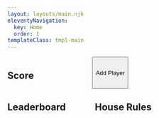 ```yaml
---
layout: layouts/main.njk
eleventyNavigation:
  key: Home
  order: 1
templateClass: tmpl-main
---
```

<div class="row">
<div class="seven columns">
<h2>Score</h2>
  <ul id="updateScores">
  </ul>
  <div id="addPlayersMsg" clas=="display"></div>
  <ul>
  </ul>
  <button class="button-primary" onclick="getPlayer()">Add Player</button>
</div>
<div class="five columns">
<h2>Leaderboard</h2>
  <div id="scoreContainer">
      <ul id="scores" class="display">
      </ul>
  </div>
<h2>House Rules</h2>
  <div id="rulesContainer">
    <ol class="houseRules display">
    </ol>
  </div>
</div>

<ul class="navigation">
</ul>
</div>
</div>

